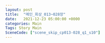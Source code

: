 ```yaml
---
layout: post
title:  "메인_회상_013~028장"
date:   2021-12-23 05:00:00 +0000
categories: Main
Tags: Story Main
SceneCode: ["scene_skip_cp013-028_q1_s10"]
---
```

